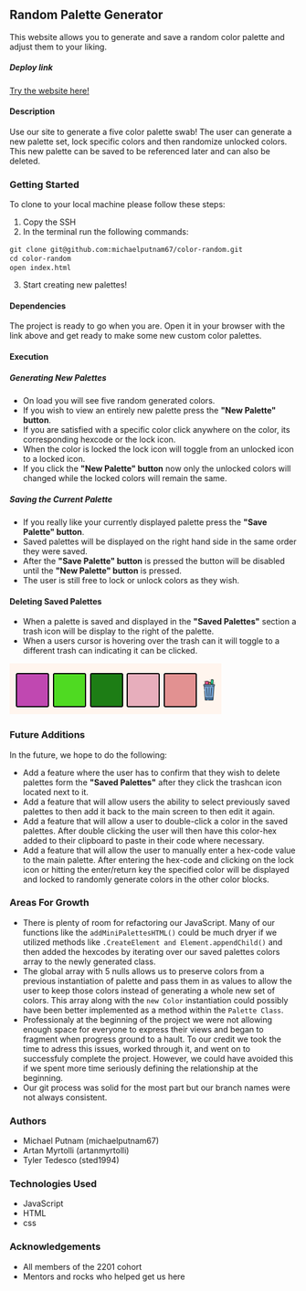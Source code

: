 
## Random Palette Generator
This website allows you to generate and save a random color palette and adjust them to your liking.

##### Deploy link
[Try the website here!](https://michaelputnam67.github.io/color-random/)

#### Description
Use our site to generate a five color palette swab! The user can generate a new palette set, lock specific colors and then randomize unlocked colors. This new palette can be saved to be referenced later and can also be deleted.  

### Getting Started
To clone to your local machine please follow these steps:
1. Copy the SSH
2. In the terminal run the following commands:
```
git clone git@github.com:michaelputnam67/color-random.git
cd color-random
open index.html
```
3. Start creating new palettes!

#### Dependencies
The project is ready to go when you are. Open it in your browser with the link above and get ready to make some new custom color palettes.

#### Execution
##### Generating New Palettes
- On load you will see five random generated colors.
- If you wish to view an entirely new palette press the **"New Palette" button**.
- If you are satisfied with a specific color click anywhere on the color, its corresponding hexcode or the lock icon.
- When the color is locked the lock icon will toggle from an unlocked icon to a locked icon. 
- If you click the **"New Palette" button** now only the unlocked colors will changed while the locked colors will remain the same.

##### Saving the Current Palette
- If you really like your currently displayed palette press the **"Save Palette" button**.
- Saved palettes will be displayed on the right hand side in the same order they were saved.
- After the **"Save Palette" button** is pressed the button will be disabled until the **"New Palette" button** is pressed.
- The user is still free to lock or unlock colors as they wish.

#### Deleting Saved Palettes
- When a palette is saved and displayed in the **"Saved Palettes"** section a trash icon will be display to the right of the palette.
- When a users cursor is hovering over the trash can it will toggle to a different trash can indicating it can be clicked.

![alt text](/assets/images/mini-palette.png "Lock Icon")

### Future Additions
In the future, we hope to do the following:
- Add a feature where the user has to confirm that they wish to delete palettes form the **"Saved Palettes"** after they click the trashcan icon located next to it.
- Add a feature that will allow users the ability to select previously saved palettes to then add it back to the main screen to then edit it again.
- Add a feature that will allow a user to double-click a color in the saved palettes. After double clicking the user will then have this color-hex added to their clipboard to paste in their code where necessary.
- Add a feature that will allow the user to manually enter a hex-code value to the main palette. After entering the hex-code and clicking on the lock icon or hitting the enter/return key the specified color will be displayed and locked to randomly generate colors in the other color blocks.

### Areas For Growth
- There is plenty of room for refactoring our JavaScript. Many of our functions like the ```addMiniPalettesHTML()``` could be much dryer if we utilized methods like ```.CreateElement and Element.appendChild()``` and then added the hexcodes by iterating over our saved palettes colors array to the newly generated class. 
- The global array with 5 nulls allows us to preserve colors from a previous instantiation of palette and pass them in as values to allow the user to keep those colors instead of generating a whole new set of colors. This array along with the ```new Color``` instantiation could possibly have been better implemented as a method within the ```Palette Class```. 
- Professionaly at the beginning of the project we were not allowing enough space for everyone to express their views and began to fragment when progress ground to a hault. To our credit we took the time to adress this issues, worked through it, and went on to successfuly complete the project. However, we could have avoided this if we spent more time seriously defining the relationship at the beginning. 
- Our git process was solid for the most part but our branch names were not always consistent.

### Authors
- Michael Putnam (michaelputnam67)
- Artan Myrtolli (artanmyrtolli)
- Tyler Tedesco (sted1994)

### Technologies Used
- JavaScript
- HTML
- css

### Acknowledgements
- All members of the 2201 cohort
- Mentors and rocks who helped get us here

